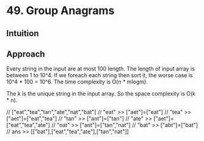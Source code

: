# 49. Group Anagrams

## Intuition

## Approach
Every string in the input are at most 100 length.
The length of input array is between 1 to 10^4.
If we foreach each string then sort it, the worse case is 10^4 * 100 = 10^6.
The time complexity is O(n * mlogm).

The k is the unique string in the input array.
So the space complexity is O(k * n).

// ["eat","tea","tan","ate","nat","bat"]
// "eat" >> ["aet"]=["eat"]
// "tea" >> ["aet"]=["eat","tea"]
// "tan" >> ["ant"]=["tan"]
// "ate" >> ["aet"]=["eat","tea","ate"]
// "nat" >> ["ant"]=["tan","nat"]
// "bat" >> ["abt"]=["bat"]
// ans >> [["bat"],["eat","tea","ate"],["tan","nat"]]
